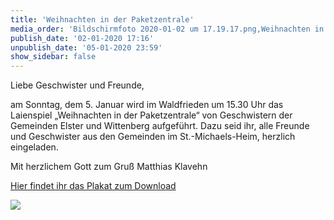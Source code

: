 ```yaml
---
title: 'Weihnachten in der Paketzentrale'
media_order: 'Bildschirmfoto 2020-01-02 um 17.19.17.png,Weihnachten in der Paketzentrale.pdf,Bildschirmfoto 2020-01-02 um 17.19.05.png'
publish_date: '02-01-2020 17:16'
unpublish_date: '05-01-2020 23:59'
show_sidebar: false
---
```


Liebe Geschwister und Freunde,
 
am Sonntag, dem 5. Januar wird im Waldfrieden um 15.30 Uhr das Laienspiel „Weihnachten in der Paketzentrale“ von Geschwistern der Gemeinden Elster und Wittenberg aufgeführt.
Dazu seid ihr, alle Freunde und Geschwister aus den Gemeinden im St.-Michaels-Heim, herzlich eingeladen.

Mit herzlichem Gott zum Gruß
Matthias Klavehn

[Hier findet ihr das Plakat zum Download](https://smh-gemeinden.de/user/pages/02.news/29.weihnachten-in-der-paketzentrale/Weihnachten%20in%20der%20Paketzentrale.pdf)

![](https://smh-gemeinden.de/user/pages/02.news/29.weihnachten-in-der-paketzentrale/Bildschirmfoto%202020-01-02%20um%2017.19.05.png)